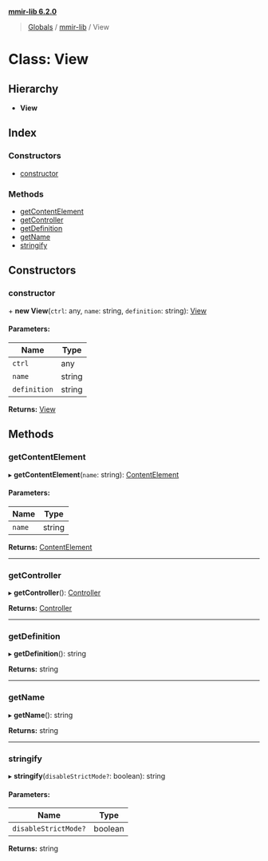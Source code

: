 **[mmir-lib 6.2.0](../README.md)**

> [Globals](../README.md) / [mmir-lib](../modules/mmir_lib.md) / View

# Class: View

## Hierarchy

* **View**

## Index

### Constructors

* [constructor](mmir_lib.view.md#constructor)

### Methods

* [getContentElement](mmir_lib.view.md#getcontentelement)
* [getController](mmir_lib.view.md#getcontroller)
* [getDefinition](mmir_lib.view.md#getdefinition)
* [getName](mmir_lib.view.md#getname)
* [stringify](mmir_lib.view.md#stringify)

## Constructors

### constructor

\+ **new View**(`ctrl`: any, `name`: string, `definition`: string): [View](mmir_lib.view.md)

#### Parameters:

Name | Type |
------ | ------ |
`ctrl` | any |
`name` | string |
`definition` | string |

**Returns:** [View](mmir_lib.view.md)

## Methods

### getContentElement

▸ **getContentElement**(`name`: string): [ContentElement](mmir_lib.contentelement.md)

#### Parameters:

Name | Type |
------ | ------ |
`name` | string |

**Returns:** [ContentElement](mmir_lib.contentelement.md)

___

### getController

▸ **getController**(): [Controller](mmir_lib.controller.md)

**Returns:** [Controller](mmir_lib.controller.md)

___

### getDefinition

▸ **getDefinition**(): string

**Returns:** string

___

### getName

▸ **getName**(): string

**Returns:** string

___

### stringify

▸ **stringify**(`disableStrictMode?`: boolean): string

#### Parameters:

Name | Type |
------ | ------ |
`disableStrictMode?` | boolean |

**Returns:** string
